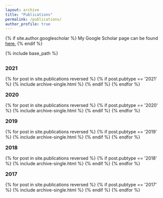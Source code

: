 ```yaml
---
layout: archive
title: "Publications"
permalink: /publications/
author_profile: true
---
```


{% if site.author.googlescholar %}
  My Google Scholar page can be found <u><a href="{{site.author.googlescholar}}">here</a>.</u>
{% endif %}

{% include base_path %}

<h3 style="margin: 0; line-height:50px;">2021</h3>
{% for post in site.publications reversed %}
  {% if post.pubtype == '2021' %}
      {% include archive-single.html %}
  {% endif %}
{% endfor %}

<h3 style="margin: 0; line-height:50px;">2020</h3>
{% for post in site.publications reversed %}
  {% if post.pubtype == '2020' %}
      {% include archive-single.html %}
  {% endif %}
{% endfor %}

<h3 style="margin: 0; line-height:50px;">2019</h3>
{% for post in site.publications reversed %}
  {% if post.pubtype == '2019' %}
      {% include archive-single.html %}
  {% endif %}
{% endfor %}


<h3 style="margin: 0; line-height:50px;">2018</h3>
{% for post in site.publications reversed %}
  {% if post.pubtype == '2018' %}
      {% include archive-single.html %}
  {% endif %}
{% endfor %}


<h3 style="margin: 0; line-height:50px;">2017</h3>
{% for post in site.publications reversed %}
  {% if post.pubtype == '2017' %}
      {% include archive-single.html %}
  {% endif %}
{% endfor %}
